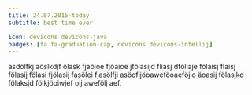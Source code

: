 ```yaml
---
title: 24.07.2015-today
subtitle: best time ever

icon: devicons devicons-java
badges: [fa fa-graduation-cap, devicons devicons-intellij]
---
```


asdölfkj aöslkdjf ölask fjaöioe fjöaioe jfölasijd fliasj dföliaje fölaisj flaisj fölasij fölasi fjölasij fasölei fjasölfji asöofijöoaweföoaeföjio äoasij fölasjkd fölaksjd fölkjöoiwjef oij awefölj aef.
